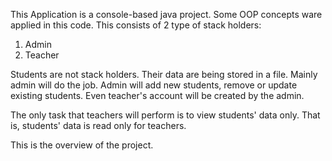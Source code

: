 This Application is a console-based java project. Some OOP concepts ware applied in this code.
This consists of 2 type of stack holders: 
1. Admin
2. Teacher

Students are not stack holders. Their data are being stored in a file. Mainly admin will do the job.
Admin will add new students, remove or update existing students. Even teacher's account will be created by
the admin.

The only task that teachers will perform is to view students' data only. That is, students' data is read only
for teachers.

This is the overview of the project.